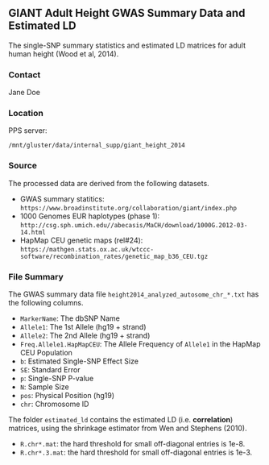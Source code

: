 ## GIANT Adult Height GWAS Summary Data and Estimated LD

The single-SNP summary statistics and estimated LD matrices for adult human height (Wood et al, 2014).

### Contact
Jane Doe

### Location

PPS server:

`/mnt/gluster/data/internal_supp/giant_height_2014`

### Source

The processed data are derived from the following datasets.

- GWAS summary statitics: `https://www.broadinstitute.org/collaboration/giant/index.php`
- 1000 Genomes EUR haplotypes (phase 1): `http://csg.sph.umich.edu//abecasis/MaCH/download/1000G.2012-03-14.html`
- HapMap CEU genetic maps (rel#24): `https://mathgen.stats.ox.ac.uk/wtccc-software/recombination_rates/genetic_map_b36_CEU.tgz`

### File Summary

The GWAS summary data file `height2014_analyzed_autosome_chr_*.txt` has the following columns.

- `MarkerName`: The dbSNP Name 
- `Allele1`: The 1st Allele (hg19 + strand)
- `Allele2`: The 2nd Allele (hg19 + strand) 
- `Freq.Allele1.HapMapCEU`: The Allele Frequency of `Allele1` in the HapMap CEU Population 
- `b`: Estimated Single-SNP Effect Size
- `SE`: Standard Error
- `p`: Single-SNP P-value 
- `N`: Sample Size
- `pos`: Physical Position (hg19)
- `chr`: Chromosome ID

The folder `estimated_ld` contains the estimated LD (i.e. **correlation**) matrices, using the shrinkage estimator from Wen and Stephens (2010).

- `R.chr*.mat`: the hard threshold for small off-diagonal entries is 1e-8.
- `R.chr*.3.mat`: the hard threshold for small off-diagonal entries is 1e-3.
